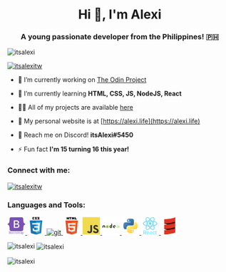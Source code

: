 <h1 align="center">Hi 👋, I'm Alexi</h1>
<h3 align="center">A young passionate developer from the Philippines! 🇵🇭</h3>

<p align="left"> <img src="https://komarev.com/ghpvc/?username=itsalexi&label=Profile%20views&color=0e75b6&style=flat" alt="itsalexi" /> </p>

<p align="left"> <a href="https://twitter.com/itsalexitw" target="blank"><img src="https://img.shields.io/twitter/follow/itsalexitw?logo=twitter&style=for-the-badge" alt="itsalexitw" /></a> </p>

- 🔭 I’m currently working on [The Odin Project](https://theodinproject.com)

- 🌱 I’m currently learning **HTML, CSS, JS, NodeJS, React**

- 👨‍💻 All of my projects are available [here](https://github.com/itsalexi?tab=repositories)

- 📝 My personal website is at [https://alexi.life](https://alexi.life)

- 💬 Reach me on Discord! **itsAlexi#5450**

- ⚡ Fun fact **I'm 15 turning 16 this year!**

<h3 align="left">Connect with me:</h3>
<p align="left">
<a href="https://twitter.com/itsalexitw" target="blank"><img align="center" src="https://raw.githubusercontent.com/rahuldkjain/github-profile-readme-generator/master/src/images/icons/Social/twitter.svg" alt="itsalexitw" height="30" width="40" /></a>
</p>

<h3 align="left">Languages and Tools:</h3>
<p align="left"> <a href="https://getbootstrap.com" target="_blank" rel="noreferrer"> <img src="https://raw.githubusercontent.com/devicons/devicon/master/icons/bootstrap/bootstrap-plain-wordmark.svg" alt="bootstrap" width="40" height="40"/> </a> <a href="https://www.w3schools.com/css/" target="_blank" rel="noreferrer"> <img src="https://raw.githubusercontent.com/devicons/devicon/master/icons/css3/css3-original-wordmark.svg" alt="css3" width="40" height="40"/> </a> <a href="https://git-scm.com/" target="_blank" rel="noreferrer"> <img src="https://www.vectorlogo.zone/logos/git-scm/git-scm-icon.svg" alt="git" width="40" height="40"/> </a> <a href="https://www.w3.org/html/" target="_blank" rel="noreferrer"> <img src="https://raw.githubusercontent.com/devicons/devicon/master/icons/html5/html5-original-wordmark.svg" alt="html5" width="40" height="40"/> </a> <a href="https://developer.mozilla.org/en-US/docs/Web/JavaScript" target="_blank" rel="noreferrer"> <img src="https://raw.githubusercontent.com/devicons/devicon/master/icons/javascript/javascript-original.svg" alt="javascript" width="40" height="40"/> </a> <a href="https://nodejs.org" target="_blank" rel="noreferrer"> <img src="https://raw.githubusercontent.com/devicons/devicon/master/icons/nodejs/nodejs-original-wordmark.svg" alt="nodejs" width="40" height="40"/> </a> <a href="https://www.python.org" target="_blank" rel="noreferrer"> <img src="https://raw.githubusercontent.com/devicons/devicon/master/icons/python/python-original.svg" alt="python" width="40" height="40"/> </a> <a href="https://reactjs.org/" target="_blank" rel="noreferrer"> <img src="https://raw.githubusercontent.com/devicons/devicon/master/icons/react/react-original-wordmark.svg" alt="react" width="40" height="40"/> </a> <a href="https://www.scala-lang.org" target="_blank" rel="noreferrer"> <img src="https://raw.githubusercontent.com/devicons/devicon/master/icons/scala/scala-original.svg" alt="scala" width="40" height="40"/> </a> </p>

<p><img align="left" src="https://github-readme-stats.vercel.app/api/top-langs?username=itsalexi&show_icons=true&locale=en&layout=compact&theme=dark" alt="itsalexi" /></p>

<p>&nbsp;<img align="center" src="https://github-readme-stats.vercel.app/api?username=itsalexi&show_icons=true&locale=en&theme=dark" alt="itsalexi" /></p>

<p><img align="center" src="https://github-readme-streak-stats.herokuapp.com/?user=itsalexi&theme=dark" alt="itsalexi" /></p>
